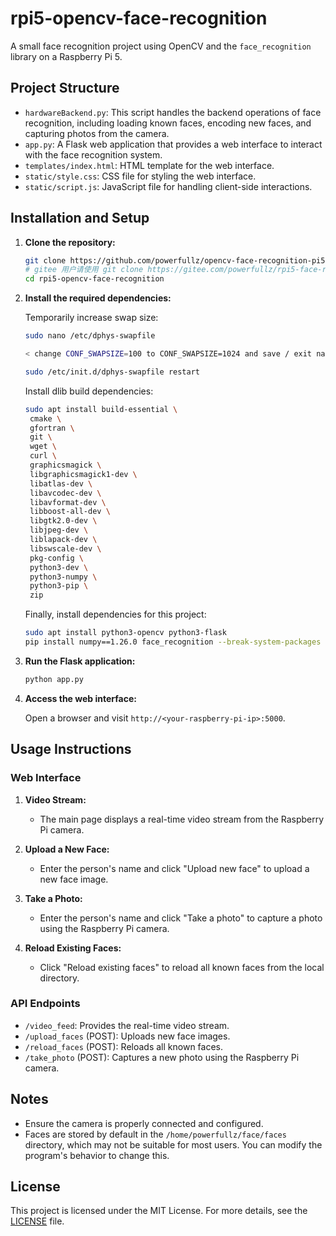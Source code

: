 # rpi5-opencv-face-recognition

A small face recognition project using OpenCV and the `face_recognition` library on a Raspberry Pi 5.

## Project Structure

- `hardwareBackend.py`: This script handles the backend operations of face recognition, including loading known faces, encoding new faces, and capturing photos from the camera.
- `app.py`: A Flask web application that provides a web interface to interact with the face recognition system.
- `templates/index.html`: HTML template for the web interface.
- `static/style.css`: CSS file for styling the web interface.
- `static/script.js`: JavaScript file for handling client-side interactions.

## Installation and Setup

1. **Clone the repository:**
   
   ```bash
   git clone https://github.com/powerfullz/opencv-face-recognition-pi5.git
   # gitee 用户请使用 git clone https://gitee.com/powerfullz/rpi5-face-recognition.git
   cd rpi5-opencv-face-recognition
   ```

2. **Install the required dependencies:**
   
   Temporarily increase swap size:

   ```bash
   sudo nano /etc/dphys-swapfile

   < change CONF_SWAPSIZE=100 to CONF_SWAPSIZE=1024 and save / exit nano >

   sudo /etc/init.d/dphys-swapfile restart
   ```

   Install dlib build dependencies:

   ```bash
   sudo apt install build-essential \
    cmake \
    gfortran \
    git \
    wget \
    curl \
    graphicsmagick \
    libgraphicsmagick1-dev \
    libatlas-dev \
    libavcodec-dev \
    libavformat-dev \
    libboost-all-dev \
    libgtk2.0-dev \
    libjpeg-dev \
    liblapack-dev \
    libswscale-dev \
    pkg-config \
    python3-dev \
    python3-numpy \
    python3-pip \
    zip
   ```

   Finally, install dependencies for this project:
   
   ```bash
   sudo apt install python3-opencv python3-flask
   pip install numpy==1.26.0 face_recognition --break-system-packages   # Note: numpy needs to be installed in version 1.x, and the installation requires the --break-system-packages flag
   ```

3. **Run the Flask application:**
   
   ```bash
   python app.py
   ```

4. **Access the web interface:**
   
   Open a browser and visit `http://<your-raspberry-pi-ip>:5000`.

## Usage Instructions

### Web Interface

1. **Video Stream:**
   - The main page displays a real-time video stream from the Raspberry Pi camera.

2. **Upload a New Face:**
   - Enter the person's name and click "Upload new face" to upload a new face image.

3. **Take a Photo:**
   - Enter the person's name and click "Take a photo" to capture a photo using the Raspberry Pi camera.

4. **Reload Existing Faces:**
   - Click "Reload existing faces" to reload all known faces from the local directory.

### API Endpoints

- `/video_feed`: Provides the real-time video stream.
- `/upload_faces` (POST): Uploads new face images.
- `/reload_faces` (POST): Reloads all known faces.
- `/take_photo` (POST): Captures a new photo using the Raspberry Pi camera.

## Notes

- Ensure the camera is properly connected and configured.
- Faces are stored by default in the `/home/powerfullz/face/faces` directory, which may not be suitable for most users. You can modify the program's behavior to change this.

## License

This project is licensed under the MIT License. For more details, see the [LICENSE](LICENSE) file.